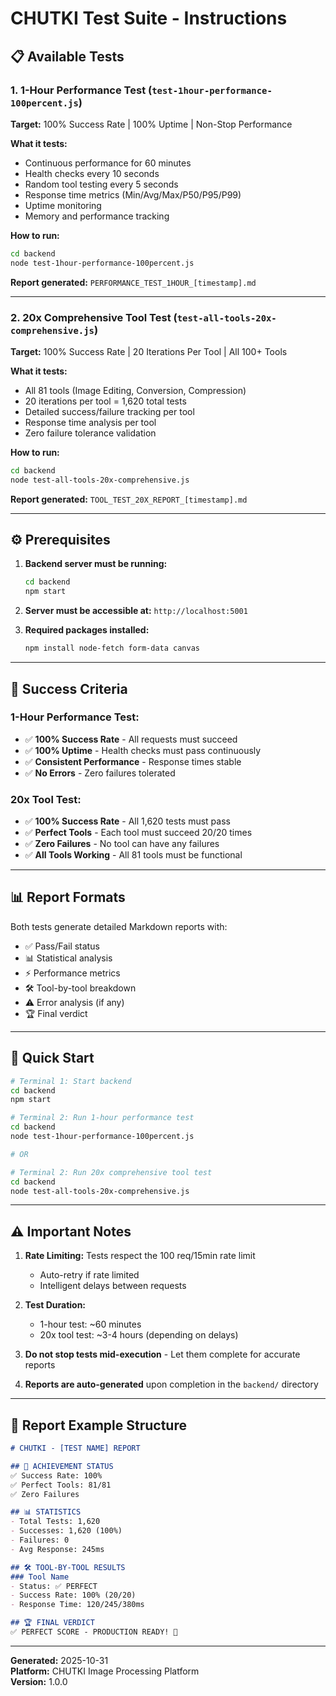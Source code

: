 # CHUTKI Test Suite - Instructions

## 📋 Available Tests

### 1. **1-Hour Performance Test** (`test-1hour-performance-100percent.js`)
**Target:** 100% Success Rate | 100% Uptime | Non-Stop Performance

**What it tests:**
- Continuous performance for 60 minutes
- Health checks every 10 seconds
- Random tool testing every 5 seconds
- Response time metrics (Min/Avg/Max/P50/P95/P99)
- Uptime monitoring
- Memory and performance tracking

**How to run:**
```bash
cd backend
node test-1hour-performance-100percent.js
```

**Report generated:** `PERFORMANCE_TEST_1HOUR_[timestamp].md`

---

### 2. **20x Comprehensive Tool Test** (`test-all-tools-20x-comprehensive.js`)
**Target:** 100% Success Rate | 20 Iterations Per Tool | All 100+ Tools

**What it tests:**
- All 81 tools (Image Editing, Conversion, Compression)
- 20 iterations per tool = 1,620 total tests
- Detailed success/failure tracking per tool
- Response time analysis per tool
- Zero failure tolerance validation

**How to run:**
```bash
cd backend
node test-all-tools-20x-comprehensive.js
```

**Report generated:** `TOOL_TEST_20X_REPORT_[timestamp].md`

---

## ⚙️ Prerequisites

1. **Backend server must be running:**
   ```bash
   cd backend
   npm start
   ```

2. **Server must be accessible at:** `http://localhost:5001`

3. **Required packages installed:**
   ```bash
   npm install node-fetch form-data canvas
   ```

---

## 🎯 Success Criteria

### 1-Hour Performance Test:
- ✅ **100% Success Rate** - All requests must succeed
- ✅ **100% Uptime** - Health checks must pass continuously
- ✅ **Consistent Performance** - Response times stable
- ✅ **No Errors** - Zero failures tolerated

### 20x Tool Test:
- ✅ **100% Success Rate** - All 1,620 tests must pass
- ✅ **Perfect Tools** - Each tool must succeed 20/20 times
- ✅ **Zero Failures** - No tool can have any failures
- ✅ **All Tools Working** - All 81 tools must be functional

---

## 📊 Report Formats

Both tests generate detailed Markdown reports with:

- ✅ Pass/Fail status
- 📊 Statistical analysis
- ⚡ Performance metrics
- 🛠️ Tool-by-tool breakdown
- ⚠️ Error analysis (if any)
- 🏆 Final verdict

---

## 🚀 Quick Start

```bash
# Terminal 1: Start backend
cd backend
npm start

# Terminal 2: Run 1-hour performance test
cd backend
node test-1hour-performance-100percent.js

# OR

# Terminal 2: Run 20x comprehensive tool test
cd backend
node test-all-tools-20x-comprehensive.js
```

---

## ⚠️ Important Notes

1. **Rate Limiting:** Tests respect the 100 req/15min rate limit
   - Auto-retry if rate limited
   - Intelligent delays between requests

2. **Test Duration:**
   - 1-hour test: ~60 minutes
   - 20x tool test: ~3-4 hours (depending on delays)

3. **Do not stop tests mid-execution** - Let them complete for accurate reports

4. **Reports are auto-generated** upon completion in the `backend/` directory

---

## 📄 Report Example Structure

```markdown
# CHUTKI - [TEST NAME] REPORT

## 🎯 ACHIEVEMENT STATUS
✅ Success Rate: 100%
✅ Perfect Tools: 81/81
✅ Zero Failures

## 📊 STATISTICS
- Total Tests: 1,620
- Successes: 1,620 (100%)
- Failures: 0
- Avg Response: 245ms

## 🛠️ TOOL-BY-TOOL RESULTS
### Tool Name
- Status: ✅ PERFECT
- Success Rate: 100% (20/20)
- Response Time: 120/245/380ms

## 🏆 FINAL VERDICT
✅ PERFECT SCORE - PRODUCTION READY! 🚀
```

---

**Generated:** 2025-10-31  
**Platform:** CHUTKI Image Processing Platform  
**Version:** 1.0.0
